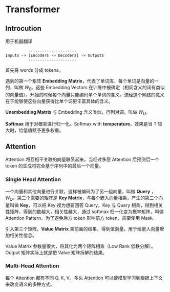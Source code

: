 # Transformer

## Introcution

用于机器翻译

```
          ---------------------
Inputs -> |Encoders -> Decoders| -> Outputs
          ---------------------
```

首先将 words 分成 tokens。

遇到的第一个矩阵 **Embedding Matrix**，代表了单词库，每个单词是向量的一列，叫做 $W_E$。这些 Embedding Vectors 在训练中被确定（相同含义的词有类似的向量值）。开始的时候每个向量只能编码单个单词的含义。流经这个网络的意义在于能够使这些向量获得比单个词更丰富具体的含义。

**Unembedding Matrix** 与 Embedding 含义类似，行列对调。叫做 $W_U$。

**Softmax** 用于对概率进行归一化。Softmax with **temperature**，效果是当 T 较大时，给低值赋予更多权重。

## Attention

Attention 将互相不关联的向量联系起来。当经过多层 Attention 后预测后一个 token 的生成将完全基于序列中的最后一个向量。

### Single Head Attention

一个向量和其他向量进行关联，这样被编码为了另一组向量，叫做 **Query** ，$W_Q$。第二个需要的矩阵是 **Key Matrix**，与每个嵌入向量相乘，产生的第二个向量叫做 **Key**，可以把 Key 视为想要回答 Query。Key 与 Query 相乘，得到相关性矩阵，得到的数越大，相关性越大，通过 softmax 归一化变为概率矩阵，叫做 Attention Pattern。为了避免后方 token 影响前方 token，需要使用 Mask。

引入第三个矩阵，**Value Matrix** 乘前面的结果，得到值向量，用于给嵌入向量增加相关性信息。

Value Matrix 参数量很大，将其化为两个矩阵相乘（Low Rank 低秩分解）。Output 矩阵实际上就是把 Value 矩阵拆解的结果。

### Multi-Head Attention

每个 Attention 都有不同 Q, K, V。多头 Attention 可以使模型学习到根据上下文来改变语义的多种方式。